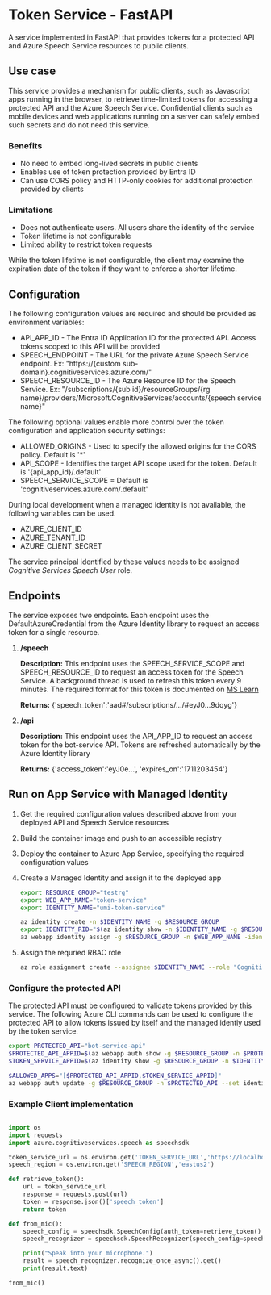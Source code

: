 # Token Service - FastAPI

A service implemented in FastAPI that provides tokens for a protected API and Azure Speech Service resources to public clients.

## Use case

This service provides a mechanism for public clients, such as Javascript apps running in the browser, to retrieve time-limited tokens for accessing a protected API and the Azure Speech Service. Confidential clients such as mobile devices and web applications running on a server can safely embed such secrets and do not need this service.

### Benefits

- No need to embed long-lived secrets in public clients
- Enables use of token protection provided by Entra ID
- Can use CORS policy and HTTP-only cookies for additional protection provided by clients

### Limitations

- Does not authenticate users. All users share the identity of the service
- Token lifetime is not configurable
- Limited ability to restrict token requests

While the token lifetime is not configurable, the client may examine the expiration date of the token if they want to enforce a shorter lifetime.

## Configuration

The following configuration values are required and should be provided as environment variables:

- API_APP_ID - The Entra ID Application ID for the protected API. Access tokens scoped to this API will be provided
- SPEECH_ENDPOINT - The URL for the private Azure Speech Service endpoint. Ex: "https://{custom sub-domain}.cognitiveservices.azure.com/"
- SPEECH_RESOURCE_ID - The Azure Resource ID for the Speech Service. Ex: "/subscriptions/{sub id}/resourceGroups/{rg name}/providers/Microsoft.CognitiveServices/accounts/{speech service name}"

The following optional values enable more control over the token configuration and application security settings:

- ALLOWED_ORIGINS - Used to specify the allowed origins for the CORS policy. Default is '*'
- API_SCOPE - Identifies the target API scope used for the token. Default is '{api_app_id}/.default'
- SPEECH_SERVICE_SCOPE = Default is 'cognitiveservices.azure.com/.default'

During local development when a managed identity is not available, the following variables can be used.

- AZURE_CLIENT_ID
- AZURE_TENANT_ID
- AZURE_CLIENT_SECRET

The service principal identified by these values needs to be assigned *Cognitive Services Speech User* role.

## Endpoints

The service exposes two endpoints. Each endpoint uses the DefaultAzureCredential from the Azure Identity library to request an access token for a single resource.

1. **/speech**

    **Description:** This endpoint uses the SPEECH_SERVICE_SCOPE and SPEECH_RESOURCE_ID to request an access token for the Speech Service. A background thread is used to refresh this token every 9 minutes.
    The required format for this token is documented on [MS Learn](https://learn.microsoft.com/en-us/azure/ai-services/speech-service/how-to-configure-azure-ad-auth?tabs=portal&pivots=programming-language-python#create-the-speech-sdk-configuration-object)

    **Returns:** {'speech_token':'aad#/subscriptions/.../#eyJ0...9dqyg'}

2. **/api**

    **Description:** This endpoint uses the API_APP_ID to request an access token for the bot-service API. Tokens are refreshed automatically by the Azure Identity library

    **Returns:** {'access_token':'eyJ0e...', 'expires_on':'1711203454'}

## Run on App Service with Managed Identity

1. Get the required configuration values described above from your deployed API and Speech Service resources
2. Build the container image and push to an accessible registry
3. Deploy the container to Azure App Service, specifying the required configuration values
4. Create a Managed Identity and assign it to the deployed app

    ```bash
    export RESOURCE_GROUP="testrg"
    export WEB_APP_NAME="token-service"
    export IDENTITY_NAME="umi-token-service"

    az identity create -n $IDENTITY_NAME -g $RESOURCE_GROUP
    export IDENTITY_RID="$(az identity show -n $IDENTITY_NAME -g $RESOURCE_GROUP --query id -o tsv)"
    az webapp identity assign -g $RESOURCE_GROUP -n $WEB_APP_NAME -identities $IDENTITY_RID

    ```

5. Assign the requried RBAC role

    ```bash
    az role assignment create --assignee $IDENTITY_NAME --role "Cognitive Services Speech User" --scope $SPEECH_RESOURCE_ID

    ```

### Configure the protected API

The protected API must be configured to validate tokens provided by this service. The following Azure CLI commands can be used to configure the protected API to allow tokens issued by itself and the managed identiy used by the token service.

```bash
export PROTECTED_API="bot-service-api"
$PROTECTED_API_APPID=$(az webapp auth show -g $RESOURCE_GROUP -n $PROTECTED_API --query properties.identityProviders.azureActiveDirectory.registration.clientId -o tsv)
$TOKEN_SERVICE_APPID=$(az identity show -g $RESOURCE_GROUP -n $IDENTITY_NAME --query clientId -o tsv)

$ALLOWED_APPS="[$PROTECTED_API_APPID,$TOKEN_SERVICE_APPID]"
az webapp auth update -g $RESOURCE_GROUP -n $PROTECTED_API --set identityProviders.azureActiveDirectory.validation.defaultAuthorizationPolicy.allowedApplications=$ALLOWED_APPS

```

### Example Client implementation

```python

import os
import requests
import azure.cognitiveservices.speech as speechsdk

token_service_url = os.environ.get('TOKEN_SERVICE_URL','https://localhost:8000/speech')
speech_region = os.environ.get('SPEECH_REGION','eastus2')

def retrieve_token():
    url = token_service_url
    response = requests.post(url)
    token = response.json()['speech_token']
    return token

def from_mic():
    speech_config = speechsdk.SpeechConfig(auth_token=retrieve_token(), region=speech_region)
    speech_recognizer = speechsdk.SpeechRecognizer(speech_config=speech_config)

    print("Speak into your microphone.")
    result = speech_recognizer.recognize_once_async().get()
    print(result.text)

from_mic()

```
